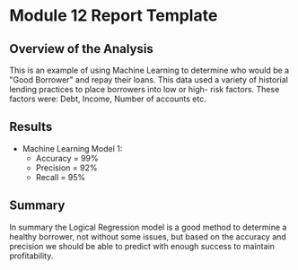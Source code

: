 # Module 12 Report Template

## Overview of the Analysis

This is an example of using Machine Learning to determine who would be a "Good Borrower" and repay their loans. This data used a variety of historial lending practices to place borrowers into low or high- risk factors. 
These factors were: 
    Debt, Income, Number of accounts etc. 

## Results

* Machine Learning Model 1:
    * Accuracy = 99% 
    * Precision = 92%
    * Recall = 95%

## Summary

In summary the Logical Regression model is a good method to determine a healthy borrower, not without some issues, but based on the accuracy and precision we should be able to predict with enough success to maintain profitability.